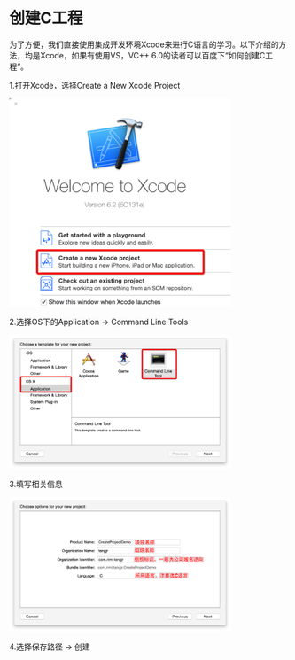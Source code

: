 # 创建C工程

为了方便，我们直接使用集成开发环境Xcode来进行C语言的学习。以下介绍的方法，均是Xcode，如果有使用VS，VC++ 6.0的读者可以百度下“如何创建C工程”。

1.打开Xcode，选择Create a New Xcode Project

<img src="./images/create-c-project-1.png" width="400px" />

2.选择OS下的Application -> Command Line Tools

<img src="./images/create-c-project-2.png" width="400px" />

3.填写相关信息

<img src="./images/create-c-project-3.png" width="400px" />

4.选择保存路径 -> 创建
